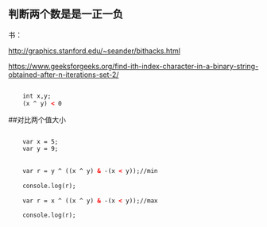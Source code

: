 ## 判断两个数是是一正一负


书：

http://graphics.stanford.edu/~seander/bithacks.html
 
https://www.geeksforgeeks.org/find-ith-index-character-in-a-binary-string-obtained-after-n-iterations-set-2/


```html

    int x,y;
    (x ^ y) < 0

```

##对比两个值大小

```html

    var x = 5;
    var y = 9;
    
    
    var r = y ^ ((x ^ y) & -(x < y));//min
    
    console.log(r);
    
    var r = x ^ ((x ^ y) & -(x < y));//max
    
    console.log(r);

```


